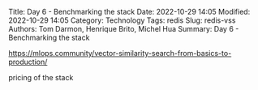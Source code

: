 Title: Day 6 - Benchmarking the stack
Date: 2022-10-29 14:05
Modified: 2022-10-29 14:05
Category: Technology
Tags: redis
Slug: redis-vss
Authors: Tom Darmon, Henrique Brito, Michel Hua
Summary: Day 6 - Benchmarking the stack

https://mlops.community/vector-similarity-search-from-basics-to-production/

pricing of the stack